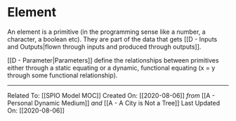# Element

An element is a primitive (in the programming sense like a number, a character, a boolean etc). They are part of the data that gets [[D - Inputs and Outputs|flown through inputs and produced through outputs]].

[[D - Parameter|Parameters]] define the relationships between primitives either through a static equating or a dynamic, functional equating (x = y through some functional relationship).

---

Related To: [[SPIO Model MOC]]
Created On: [[2020-08-06]] *from* [[A - Personal Dynamic Medium]] *and* [[A - A City is Not a Tree]]
Last Updated On: [[2020-08-06]]
